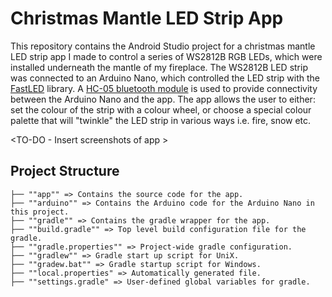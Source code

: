 # Christmas Mantle LED Strip App

This repository contains the Android Studio project for a christmas mantle LED strip app I made to control a series of WS2812B RGB LEDs, which were installed underneath the mantle of my fireplace. The WS2812B LED strip was connected to an Arduino Nano, which controlled the LED strip with the [FastLED](https://fastled.io/) library. A [HC-05 bluetooth module](https://howtomechatronics.com/tutorials/arduino/arduino-and-hc-05-bluetooth-module-tutorial/) is used to provide connectivity between the Arduino Nano and the app. The app allows the user to either: set the colour of the strip with a colour wheel, or choose a special colour palette that will "twinkle" the LED strip in various ways i.e. fire, snow etc.

<TO-DO - Insert screenshots of app >

## Project Structure

```
├── ""app"" => Contains the source code for the app.
├── ""arduino"" => Contains the Arduino code for the Arduino Nano in this project.
├── ""gradle"" => Contains the gradle wrapper for the app.
├── ""build.gradle"" => Top level build configuration file for the gradle.
├── ""gradle.properties"" => Project-wide gradle configuration.
├── ""gradlew"" => Gradle start up script for UniX.
├── ""gradew.bat"" => Gradle startup script for Windows.
├── ""local.properties" => Automatically generated file.
├── ""settings.gradle" => User-defined global variables for gradle.
```
